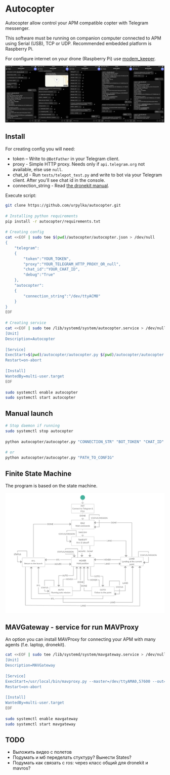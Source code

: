 # Autocopter

Autocopter allow control your APM compatible copter with Telegram messenger.

This software must be running on companion computer connected to APM using Serial (USB), TCP or UDP. Recommended embedded platform is Raspberry Pi.

For configure internet on your drone (Raspberry Pi) use [modem_keeper](https://github.com/urpylka/modem_keeper).

![Telegram Chat](telegram.jpg)

## Install

For creating config you will need:
* token – Write to `@BotFather` in your Telegram client.
* proxy - Simple HTTP proxy. Needs only if `api.telegram.org` not available, else use `null`.
* chat_id - Run `tests/telepot_test.py` and write to bot via your Telegram client. After you'll see chat id in the console.
* connection_string - Read [the dronekit manual](http://python.dronekit.io/guide/connecting_vehicle.html).

Execute script:
```bash
git clone https://github.com/urpylka/autocopter.git

# Installing python requirements
pip install -r autocopter/requirements.txt

# Creating config
cat <<EOF | sudo tee $(pwd)/autocopter/autocopter.json > /dev/null
{
    "telegram":
    {
        "token":"YOUR_TOKEN",
        "proxy":"YOUR_TELEGRAM_HTTP_PROXY_OR_null",
        "chat_id":"YOUR_CHAT_ID",
        "debug":"True"
    },
    "autocopter":
    {
        "connection_string":"/dev/ttyACM0"
    }
}
EOF

# Creating service
cat <<EOF | sudo tee /lib/systemd/system/autocopter.service > /dev/null
[Unit]
Description=Autocopter

[Service]
ExecStart=$(pwd)/autocopter/autocopter.py $(pwd)/autocopter/autocopter.json
Restart=on-abort

[Install]
WantedBy=multi-user.target
EOF

sudo systemctl enable autocopter
sudo systemctl start autocopter
```
## Manual launch
```bash
# Stop daemon if running
sudo systemctl stop autocopter

python autocopter/autocopter.py "CONNECTION_STR" "BOT_TOKEN" "CHAT_ID" "PROXY" "DEBUG"

# or
python autocopter/autocopter.py "PATH_TO_CONFIG"
```

## Finite State Machine
The program is based on the state machine.

![Finite State Machine](uml_statechart_diagram.jpg)

## MAVGateway - service for run MAVProxy

An option you can install MAVProxy for connecting your APM with many agents (f.e. laptop, dronekit).

```bash
cat <<EOF | sudo tee /lib/systemd/system/mavgateway.service > /dev/null
[Unit]
Description=MAVGateway

[Service]
ExecStart=/usr/local/bin/mavproxy.py --master=/dev/ttyAMA0,57600 --out=tcpin:0.0.0.0:5760 --out=tcpin:127.0.0.1:14600 --daemon
Restart=on-abort

[Install]
WantedBy=multi-user.target
EOF

sudo systemctl enable mavgateway
sudo systemctl start mavgateway
```

## TODO
* Выложить видео с полетов
* Подумать и мб переделать стуктуру? Вынести States?
* Подумать как связать с ros: через класс общий для dronekit и mavros?
